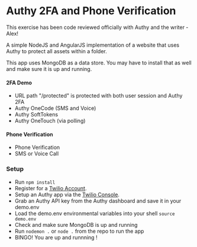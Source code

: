 <!--![Authy](https://raw.githubusercontent.com/AuthySE/Authy-demo/master/authy-logo.png)-->

# Authy 2FA and Phone Verification

This exercise has been code reviewed officially with Authy and the  writer - Alex!

A simple NodeJS and AngularJS implementation of a website that uses Authy to protect all assets within a folder.  

This app uses MongoDB as a data store.  You may have to install that as well and make sure it is up and running.

#### 2FA Demo
- URL path "/protected" is protected with both user session and Authy 2FA
- Authy OneCode (SMS and Voice)
- Authy SoftTokens
- Authy OneTouch (via polling)

#### Phone Verification
- Phone Verification
- SMS or Voice Call

### Setup
- Run `npm install`
- Register for a [Twilio Account](https://www.twilio.com/).
- Setup an Authy app via the [Twilio Console](https://twilio.com/console).
- Grab an Authy API key from the Authy dashboard and save it in your demo.env
- Load the demo.env environmental variables into your shell `source demo.env`
- Check and make sure MongoDB is up and running
- Run `nodemon .` or `node .` from the repo to run the app
- BINGO! You are up and runnning !

